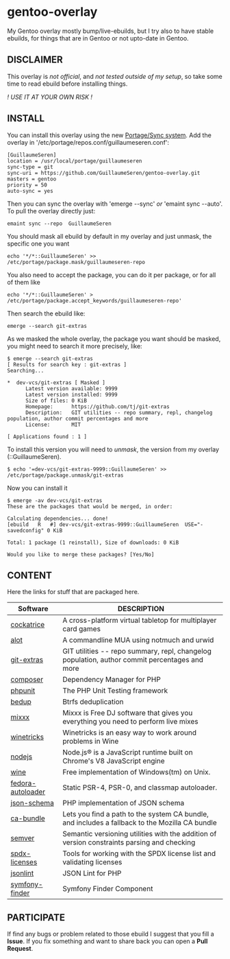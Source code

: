 gentoo-overlay
==============

My Gentoo overlay mostly bump/live-ebuilds, but I try also to have stable ebuilds,
for things that are in Gentoo or not upto-date in Gentoo.

## DISCLAIMER
This overlay is *not official*, and *not tested outside of my setup*,
so take some time to read ebuild before installing things.

_! USE IT AT YOUR OWN RISK !_

## INSTALL
You can install this overlay using the new [Portage/Sync system](https://wiki.gentoo.org/wiki/Project:Portage/Sync).
Add the overlay in '/etc/portage/repos.conf/guillaumeseren.conf':
```
[GuillaumeSeren]
location = /usr/local/portage/guillaumeseren
sync-type = git
sync-uri = https://github.com/GuillaumeSeren/gentoo-overlay.git
masters = gentoo
priority = 50
auto-sync = yes
```

Then you can sync the overlay with 'emerge --sync' *or* 'emaint sync --auto'.
To pull the overlay directly just:
```
emaint sync --repo  GuillaumeSeren
```

You should mask all ebuild by default in my overlay and just unmask,
the specific one you want
```
echo '*/*::GuillaumeSeren' >> /etc/portage/package.mask/guillaumeseren-repo
```

You also need to accept the package, you can do it per package, or for all of
them like
```
echo '*/*::GuillaumeSeren' > /etc/portage/package.accept_keywords/guillaumeseren-repo'
```

Then search the ebuild like:
```
emerge --search git-extras
```

As we masked the whole overlay, the package you want should be masked,
you might need to search it more precisely, like:
```
$ emerge --search git-extras
[ Results for search key : git-extras ]
Searching...

*  dev-vcs/git-extras [ Masked ]
      Latest version available: 9999
      Latest version installed: 9999
      Size of files: 0 KiB
      Homepage:      https://github.com/tj/git-extras
      Description:   GIT utilities -- repo summary, repl, changelog population, author commit percentages and more
      License:       MIT

[ Applications found : 1 ]

```

To install this version you will need to *unmask*, the version from my overlay (::GuillaumeSeren).
```
$ echo '=dev-vcs/git-extras-9999::GuillaumeSeren' >>  /etc/portage/package.unmask/git-extras
```

Now you can install it
```
$ emerge -av dev-vcs/git-extras
These are the packages that would be merged, in order:

Calculating dependencies... done!
[ebuild   R   #] dev-vcs/git-extras-9999::GuillaumeSeren  USE="-savedconfig" 0 KiB

Total: 1 package (1 reinstall), Size of downloads: 0 KiB

Would you like to merge these packages? [Yes/No]
```

## CONTENT
Here the links for stuff that are packaged here.

Software                                | DESCRIPTION
----------------------------------------|------------
[cockatrice][cockatrice]                | A cross-platform virtual tabletop for multiplayer card games
[alot][alot]                            | A commandline MUA using notmuch and urwid
[git-extras][git-extras]                | GIT utilities -- repo summary, repl, changelog population, author commit percentages and more
[composer][composer]                    | Dependency Manager for PHP
[phpunit][phpunit]                      | The PHP Unit Testing framework
[bedup][bedup]                          | Btrfs deduplication
[mixxx][mixxx]                          | Mixxx is Free DJ software that gives you everything you need to perform live mixes
[winetricks][winetricks]                | Winetricks is an easy way to work around problems in Wine
[nodejs][nodejs]                        | Node.js® is a JavaScript runtime built on Chrome's V8 JavaScript engine
[wine][wine]                            | Free implementation of Windows(tm) on Unix.
[fedora-autoloader][fedora-autoloader]  | Static PSR-4, PSR-0, and classmap autoloader.
[json-schema][json-schema]              | PHP implementation of JSON schema
[ca-bundle][ca-bundle]                  | Lets you find a path to the system CA bundle, and includes a fallback to the Mozilla CA bundle
[semver][semver]                        | Semantic versioning utilities with the addition of version constraints parsing and checking
[spdx-licenses][spdx-licenses]          | Tools for working with the SPDX license list and validating licenses
[jsonlint][jsonlint]                    | JSON Lint for PHP
[symfony-finder][symfony-finder]        | Symfony Finder Component


## PARTICIPATE
If find any bugs or problem related to those ebuild I suggest that you fill a __Issue__.
If you fix something and want to share back you can open a __Pull Request__.

[cockatrice]: https://github.com/Cockatrice/Cockatrice
[alot]: https://github.com/pazz/alot
[git-extras]: https://github.com/tj/git-extras
[composer]: https://getcomposer.org
[phpunit]: https://github.com/sebastianbergmann/phpunit
[bedup]: https://github.com/g2p/bedup
[mixxx]: http://mixxx.org
[winetricks]: https://github.com/Winetricks/winetricks
[nodejs]: https://nodejs.org
[wine]: https://www.winehq.org/
[fedora-autoloader]: https://github.com/php-fedora/autoloader
[json-schema]: https://github.com/justinrainbow/json-schema
[ca-bundle]: https://github.com/composer/ca-bundle
[semver]: https://github.com/composer/semver
[spdx-licenses]: https://github.com/composer/spdx-licenses
[jsonlint]: https://github.com/Seldaek/jsonlint
[symfony-finder]: https://github.com/symfony/finder
